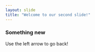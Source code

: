 ```yaml
---
layout: slide
title: "Welcome to our second slide!"
---
```

### Something new ###
Use the left arrow to go back!
